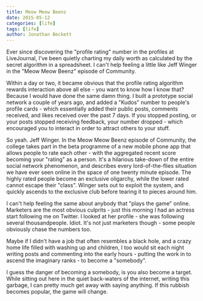 ```yaml
---
title: Meow Meow Beenz
date: 2015-05-12
categories: [life]
tags: [life]
author: Jonathan Beckett
---
```


Ever since discovering the "profile rating" number in the profiles at LiveJournal, I've been quietly charting my daily worth as calculated by the secret algorithm in a spreadsheet. I can't help feeling a little like Jeff Winger in the "Meow Meow Beenz" episode of Community.

Within a day or two, it became obvious that the profile rating algorithm rewards interaction above all else - you want to know how I know that? Because I would have done the same damn thing. I built a prototype social network a couple of years ago, and added a "Kudos" number to people's profile cards - which essentially added their public posts, comments received, and likes received over the past 7 days. If you stopped posting, or your posts stopped receiving feedback, your number dropped - which encouraged you to interact in order to attract others to your stuff.

So yeah. Jeff Winger. In the Meow Meow Beenz episode of Community, the college takes part in the beta programme of a new mobile phone app that allows people to rate each other - with the aggregated recent score becoming your "rating" as a person. It's a hilarious take-down of the entire social network phenomenon, and describes every lord-of-the-flies situation we have ever seen online in the space of one twenty minute episode. The highly rated people become an exclusive oligarchy, while the lower rated cannot escape their "class". Winger sets out to exploit the system, and quickly ascends to the exclusive club before tearing it to pieces around him.

I can't help feeling the same about anybody that "plays the game" online. Marketers are the most obvious culprits - just this morning I had an actress start following me on Twitter. I looked at her profile - she was following several thousandpeople. Idiot. It's not just marketers though - some people obviously chase the numbers too.

Maybe if I didn't have a job that often resembles a black hole, and a crazy home life filled with washing up and children, I too would sit each night writing posts and commenting into the early hours - putting the work in to ascend the imaginary ranks - to become a "somebody".

I guess the danger of becoming a somebody, is you also become a target. While sitting out here in the quiet back-waters of the internet, writing this garbage, I can pretty much get away with saying anything. If this rubbish becomes popular, the game will change.